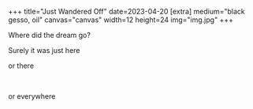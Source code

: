 +++
title="Just Wandered Off"
date=2023-04-20
[extra]
medium="black gesso, oil"
canvas="canvas"
width=12
height=24
img="img.jpg"
+++

Where did the dream go?

Surely it was just here

or there

<br/>

or everywhere
